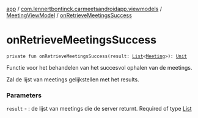 [app](../../index.md) / [com.lennertbontinck.carmeetsandroidapp.viewmodels](../index.md) / [MeetingViewModel](index.md) / [onRetrieveMeetingsSuccess](./on-retrieve-meetings-success.md)

# onRetrieveMeetingsSuccess

`private fun onRetrieveMeetingsSuccess(result: `[`List`](https://kotlinlang.org/api/latest/jvm/stdlib/kotlin.collections/-list/index.html)`<`[`Meeting`](../../com.lennertbontinck.carmeetsandroidapp.models/-meeting/index.md)`>): `[`Unit`](https://kotlinlang.org/api/latest/jvm/stdlib/kotlin/-unit/index.html)

Functie voor het behandelen van het succesvol ophalen van de meetings.

Zal de lijst van meetings gelijkstellen met het results.

### Parameters

`result` - : de lijst van meetings die de server returnt. Required of type [List](https://kotlinlang.org/api/latest/jvm/stdlib/kotlin.collections/-list/index.html)